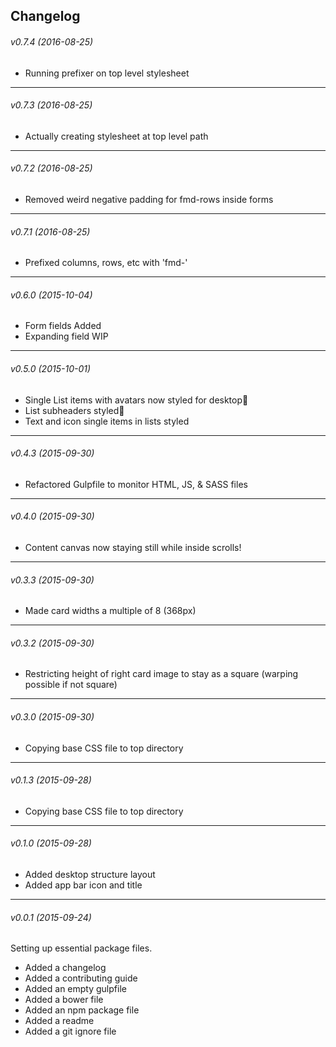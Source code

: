 ## Changelog
###### v0.7.4 (2016-08-25) ######
- Running prefixer on top level stylesheet

---

###### v0.7.3 (2016-08-25) ######
- Actually creating stylesheet at top level path

---

###### v0.7.2 (2016-08-25) ######
- Removed weird negative padding for fmd-rows inside forms

---

###### v0.7.1 (2016-08-25) ######
- Prefixed columns, rows, etc with 'fmd-'

---

###### v0.6.0 (2015-10-04) ######
- Form fields Added
- Expanding field WIP

---

###### v0.5.0 (2015-10-01) ######
- Single List items with avatars now styled for desktop
- List subheaders styled
- Text and icon single items in lists styled

---

###### v0.4.3 (2015-09-30) ######
- Refactored Gulpfile to monitor HTML, JS, & SASS files

---

###### v0.4.0 (2015-09-30) ######
- Content canvas now staying still while inside scrolls!

---

###### v0.3.3 (2015-09-30) ######
- Made card widths a multiple of 8 (368px)
---

###### v0.3.2 (2015-09-30) ######
- Restricting height of right card image to stay as a square (warping possible if not square)

---

###### v0.3.0 (2015-09-30) ######
- Copying base CSS file to top directory

---

###### v0.1.3 (2015-09-28) ######
- Copying base CSS file to top directory

---

###### v0.1.0 (2015-09-28) ######
- Added desktop structure layout
- Added app bar icon and title

---
###### v0.0.1 (2015-09-24) ######
Setting up essential package files.

- Added a changelog
- Added a contributing guide
- Added an empty gulpfile
- Added a bower file
- Added an npm package file
- Added a readme
- Added a git ignore file
